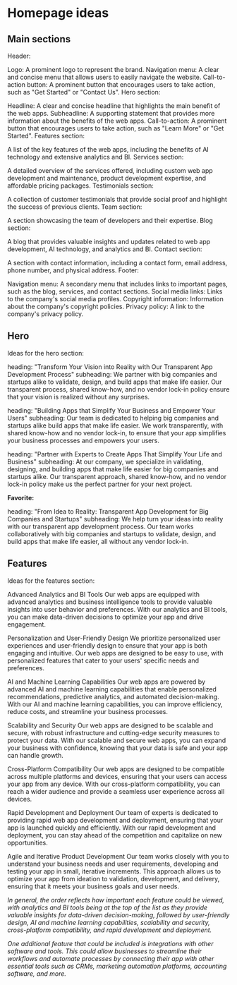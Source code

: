# Homepage ideas

## Main sections

Header:

Logo: A prominent logo to represent the brand.
Navigation menu: A clear and concise menu that allows users to easily navigate the website.
Call-to-action button: A prominent button that encourages users to take action, such as "Get Started" or "Contact Us".
Hero section:

Headline: A clear and concise headline that highlights the main benefit of the web apps.
Subheadline: A supporting statement that provides more information about the benefits of the web apps.
Call-to-action: A prominent button that encourages users to take action, such as "Learn More" or "Get Started".
Features section:

A list of the key features of the web apps, including the benefits of AI technology and extensive analytics and BI.
Services section:

A detailed overview of the services offered, including custom web app development and maintenance, product development expertise, and affordable pricing packages.
Testimonials section:

A collection of customer testimonials that provide social proof and highlight the success of previous clients.
Team section:

A section showcasing the team of developers and their expertise.
Blog section:

A blog that provides valuable insights and updates related to web app development, AI technology, and analytics and BI.
Contact section:

A section with contact information, including a contact form, email address, phone number, and physical address.
Footer:

Navigation menu: A secondary menu that includes links to important pages, such as the blog, services, and contact sections.
Social media links: Links to the company's social media profiles.
Copyright information: Information about the company's copyright policies.
Privacy policy: A link to the company's privacy policy.

## Hero

Ideas for the hero section:

heading: "Transform Your Vision into Reality with Our Transparent App Development Process"
subheading: We partner with big companies and startups alike to validate, design, and build apps that make life easier. Our transparent process, shared know-how, and no vendor lock-in policy ensure that your vision is realized without any surprises.

heading: "Building Apps that Simplify Your Business and Empower Your Users"
subheading: Our team is dedicated to helping big companies and startups alike build apps that make life easier. We work transparently, with shared know-how and no vendor lock-in, to ensure that your app simplifies your business processes and empowers your users.

heading: "Partner with Experts to Create Apps That Simplify Your Life and Business"
subheading: At our company, we specialize in validating, designing, and building apps that make life easier for big companies and startups alike. Our transparent approach, shared know-how, and no vendor lock-in policy make us the perfect partner for your next project.

**Favorite:**

heading: "From Idea to Reality: Transparent App Development for Big Companies and Startups"
subheading: We help turn your ideas into reality with our transparent app development process. Our team works collaboratively with big companies and startups to validate, design, and build apps that make life easier, all without any vendor lock-in.

## Features

Ideas for the features section:

Advanced Analytics and BI Tools
Our web apps are equipped with advanced analytics and business intelligence tools to provide valuable insights into user behavior and preferences.
With our analytics and BI tools, you can make data-driven decisions to optimize your app and drive engagement.

Personalization and User-Friendly Design
We prioritize personalized user experiences and user-friendly design to ensure that your app is both engaging and intuitive.
Our web apps are designed to be easy to use, with personalized features that cater to your users' specific needs and preferences.

AI and Machine Learning Capabilities
Our web apps are powered by advanced AI and machine learning capabilities that enable personalized recommendations, predictive analytics, and automated decision-making.
With our AI and machine learning capabilities, you can improve efficiency, reduce costs, and streamline your business processes.

Scalability and Security
Our web apps are designed to be scalable and secure, with robust infrastructure and cutting-edge security measures to protect your data.
With our scalable and secure web apps, you can expand your business with confidence, knowing that your data is safe and your app can handle growth.

Cross-Platform Compatibility
Our web apps are designed to be compatible across multiple platforms and devices, ensuring that your users can access your app from any device.
With our cross-platform compatibility, you can reach a wider audience and provide a seamless user experience across all devices.

Rapid Development and Deployment
Our team of experts is dedicated to providing rapid web app development and deployment, ensuring that your app is launched quickly and efficiently.
With our rapid development and deployment, you can stay ahead of the competition and capitalize on new opportunities.

Agile and Iterative Product Development
Our team works closely with you to understand your business needs and user requirements, developing and testing your app in small, iterative increments. This approach allows us to optimize your app from ideation to validation, development, and delivery, ensuring that it meets your business goals and user needs.

_In general, the order reflects how important each feature could be viewed, with analytics and BI tools being at the top of the list as they provide valuable insights for data-driven decision-making, followed by user-friendly design, AI and machine learning capabilities, scalability and security, cross-platform compatibility, and rapid development and deployment._

_One additional feature that could be included is integrations with other software and tools. This could allow businesses to streamline their workflows and automate processes by connecting their app with other essential tools such as CRMs, marketing automation platforms, accounting software, and more._
